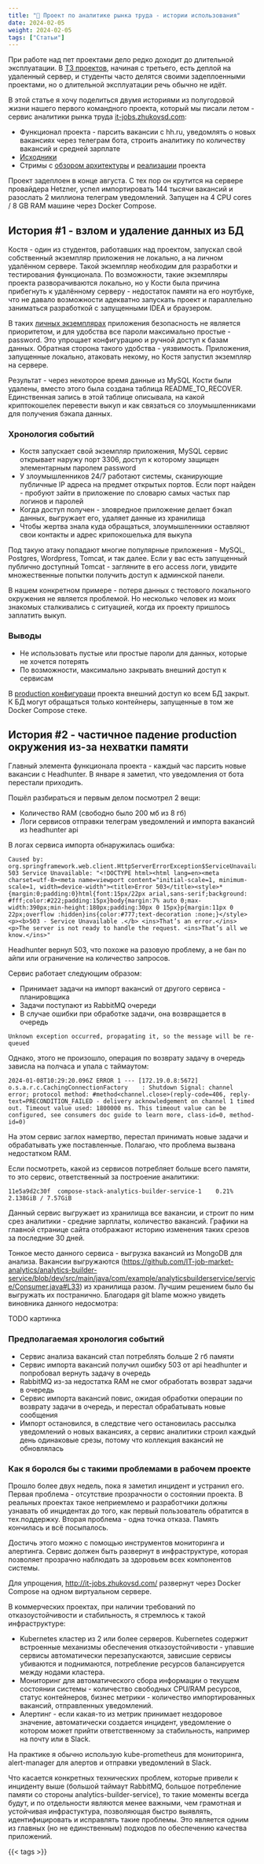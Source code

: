 ```yaml
---
title: "💼 Проект по аналитике рынка труда - истории использования"
date: 2024-02-05
weight: 2024-02-05
tags: ["Статьи"]
---
```


При работе над пет проектами дело редко доходит до длительной эксплуатации. В [ТЗ проектов](https://zhukovsd.github.io/java-backend-learning-course/#проекты-с-техзаданиями), начиная с третьего, есть деплой на удаленный сервер, и студенты часто делятся своими задеплоенными проектами, но о длительной эксплуатации речь обычно не идёт.

В этой статье я хочу поделиться двумя историями из полугодовой жизни нашего первого командного проекта, который мы писали летом - сервис аналитики рынка труда [it-jobs.zhukovsd.com](http://it-jobs.zhukovsd.com/):

- Функционал проекта - парсить вакансии с hh.ru, уведомлять о новых вакансиях через телеграм бота, строить аналитику по количеству вакансий и средней зарплате
- [Исходники](https://github.com/it-job-market-analytics/)
- Стримы с [обзором архитектуры](https://www.youtube.com/watch?v=vI9KEs9FsHY) и [реализации](https://www.youtube.com/watch?v=LLaJgrP6S1A) проекта

Проект задеплоен в конце августа. С тех пор он крутится на сервере провайдера Hetzner, успел импортировать 144 тысячи вакансий и разослать 2 миллиона телеграм уведомлений. Запущен на 4 CPU cores / 8 GB RAM машине через Docker Compose.

## История #1 - взлом и удаление данных из БД

Костя - один из студентов, работавших над проектом, запускал свой собственный экземпляр приложения не локально, а на личном удалённом сервере. Такой экземпляр необходим для разработки и тестирования функционала. По возможности, такие экземпляры проекта разворачиваются локально, но у Кости была причина прибегнуть к удалённому серверу - недостаток памяти на его ноутбуке, что не давало возможности адекватно запускать проект и параллельно заниматься разработкой с запущенными IDEA и браузером.

В таких [личных экземплярах](https://github.com/IT-job-market-analytics/compose-stack/blob/dev/docker-compose.yaml) приложения безопасность не является приоритетом, и для удобства все пароли максимально простые - password. Это упрощает конфигурацию и ручной доступ к базам данных. Обратная сторона такого удобства - уязвимость. Приложения, запущенные локально, атаковать некому, но Костя запустил экземпляр на сервере.

Результат - через некоторое время данные из MySQL Кости были удалены, вместо этого была создана таблица README_TO_RECOVER. Единственная запись в этой таблице описывала, на какой криптокошелек перевести выкуп и как связаться со злоумышленниками для получения бэкапа данных.

### Хронология событий

- Костя запускает свой экземпляр приложения, MySQL сервис открывает наружу порт 3306, доступ к которому защищен элементарным паролем password
- У злоумышленников 24/7 работают системы, сканирующие публичные IP адреса на предмет открытых портов. Если порт найден - пробуют зайти в приложение по словарю самых частых пар логинов и паролей
- Когда доступ получен - зловредное приложение делает бэкап данных, выгружает его, удаляет данные из хранилища
- Чтобы жертва знала куда обращаться, злоумышленники оставляют свои контакты и адрес крипокошелька для выкупа

Под такую атаку попадают многие популярные приложения - MySQL, Postgres, Wordpress, Tomcat, и так далее. Если у вас есть запущенный публично доступный Tomcat - загляните в его access логи, увидите множественные попытки получить доступ к админской панели.

В нашем конкретном примере - потеря данных с тестового локального окружения не является проблемой. Но несколько человек из моих знакомых сталкивались с ситуацией, когда их проекту пришлось заплатить выкуп.

### Выводы

- Не использовать пустые или простые пароли для данных, которые не хочется потерять
- По возможности, максимально закрывать внешний доступ к сервисам

В [production конфигураци](https://github.com/IT-job-market-analytics/compose-stack/blob/dev/docker-compose-prod.yaml) проекта внешний доступ ко всем БД закрыт. К БД могут обращаться только контейнеры, запущенные в том же Docker Compose стеке.

## История #2 - частичное падение production окружения из-за нехватки памяти

Главный элемента функционала проекта - каждый час парсить новые вакансии с Headhunter. В январе я заметил, что уведомления от бота перестали приходить.

Пошёл разбираться и первым делом посмотрел 2 вещи:

- Количество RAM (свободно было 200 мб из 8 гб)
- Логи сервисов отправки телеграм уведомлений и импорта вакансий из headhunter api

В логах сервиса импорта обнаружилась ошибка:
```
Caused by: org.springframework.web.client.HttpServerErrorException$ServiceUnavailable: 503 Service Unavailable: "<!DOCTYPE html><html lang=en><meta charset=utf-8><meta name=viewport content="initial-scale=1, minimum-scale=1, width=device-width"><title>Error 503</title><style>*{margin:0;padding:0}html{font:15px/22px arial,sans-serif;background: #fff;color:#222;padding:15px}body{margin:7% auto 0;max-width:390px;min-height:180px;padding:30px 0 15px}p{margin:11px 0 22px;overflow :hidden}ins{color:#777;text-decoration :none;}</style><p><b>503 - Service Unavailable .</b> <ins>That’s an error.</ins><p>The server is not ready to handle the request. <ins>That’s all we know.</ins>"
```

Headhunter вернул 503, что похоже на разовую проблему, а не бан по айпи или ограничение на количество запросов.

Сервис работает следующим образом:

- Принимает задачи на импорт вакансий от другого сервиса - планировщика
- Задачи поступают из RabbitMQ очереди
- В случае ошибки при обработке задачи, она возвращается в очередь

```
Unknown exception occurred, propagating it, so the message will be re-queued
```

Однако, этого не произошло, операция по возврату задачу в очередь зависла на полчаса и упала с таймаутом:

```
2024-01-08T10:29:20.096Z ERROR 1 --- [172.19.0.8:5672] o.s.a.r.c.CachingConnectionFactory    : Shutdown Signal: channel error; protocol method: #method<channel.close>(reply-code=406, reply-text=PRECONDITION_FAILED - delivery acknowledgement on channel 1 timed out. Timeout value used: 1800000 ms. This timeout value can be configured, see consumers doc guide to learn more, class-id=0, method-id=0)
```

На этом сервис заглох намертво, перестал принимать новые задачи и обрабатывать уже поставленные. Полагаю, что проблема вызвана недостатком RAM.

Если посмотреть, какой из сервисов потребляет больше всего памяти, то это сервис, ответственный за построение аналитики:

```
11e5a9d2c30f  compose-stack-analytics-builder-service-1    0.21%   2.138GiB / 7.57GiB
```

Данный сервис выгружает из хранилища все вакансии, и строит по ним срез аналитики - средние зарплаты, количество вакансий. Графики на главной странице сайта отображают историю изменения таких срезов за последние 30 дней.

Тонкое место данного сервиса - выгрузка вакансий из MongoDB для анализа. Вакансии выгружаются (https://github.com/IT-job-market-analytics/analytics-builder-service/blob/dev/src/main/java/com/example/analyticsbuilderservice/service/Consumer.java#L33) из хранилища разом. Лучшим решением было бы выгружать их постранично. Благодаря git blame можно увидеть виновника данного недосмотра:

TODO картинка

### Предполагаемая хронология событий

- Сервис анализа вакансий стал потреблять больше 2 гб памяти
- Сервис импорта вакансий получил ошибку 503 от api headhunter и попробовал вернуть задачу в очередь
- RabbitMQ из-за недостатка RAM не смог обработать возврат задачи в очередь
- Сервис импорта вакансий повис, ожидая обработки операции по возврату задачи в очередь, и перестал обрабатывать новые сообщения
- Импорт остановился, в следствие чего остановилась рассылка уведомлений о  новых вакансиях, а сервис аналитики строил каждый день одинаковые срезы, потому что коллекция вакансий не обновлялась

### Как я боролся бы с такими проблемами в рабочем проекте

Прошло более двух недель, пока я заметил инцидент и устранил его. Первая проблема - отсутствие прозрачности о состоянии проекта. В реальных проектах такое неприемлемо и разработчики должны узнавать об инцидентах до того, как первый пользователь обратится в тех.поддержку. Вторая проблема - одна точка отказа. Память кончилась и всё посыпалось.

Достичь этого можно с помощью инструментов мониторинга и алертинга. Сервис должен быть развернут в инфраструктуре, которая позволяет прозрачно наблюдать за здоровьем всех компонентов системы.

Для упрощения, http://it-jobs.zhukovsd.com/ развернут через Docker Compose на одном виртуальном сервере.

В коммерческих проектах, при наличии требований по отказоустойчивости и стабильность, я стремлюсь к такой инфраструктуре:

- Kubernetes кластер из 2 или более серверов. Kubernetes содержит встроенные механизмы обеспечения отказоустойчивости - упавшие сервисы автоматически перезапускаются, зависшие сервисы убиваются и поднимаются, потребление ресурсов балансируется между нодами кластера.
- Мониторинг для автоматического сбора информации о текущем состоянии системы - количество свободных CPU/RAM ресурсов, статус контейнеров, бизнес метрики - количество импортированных вакансий, отправленных уведомлений.
- Алертинг - если какая-то из метрик принимает нездоровое значение, автоматически создается инцидент, уведомление о котором может прийти ответственному за стабильность, например на почту или в Slack.

На практике я обычно использую kube-prometheus для мониторинга, alert-manager для алертов и отправки уведомлений в Slack. 

Что касается конкретных технических проблем, которые привели к инциденту выше (большой таймаут  RabbitMQ, большое потребление памяти со стороны analytics-builder-service), то такие моменты всегда будут, и по отдельности являются менее важными, чем грамотная и устойчивая инфрастуктура, позволяющая быстро выявлять, идентифицировать и исправлять такие проблемы. Это является одним из главных (но не единственным) подходов по обеспечению качества приложений.

{{< tags >}}